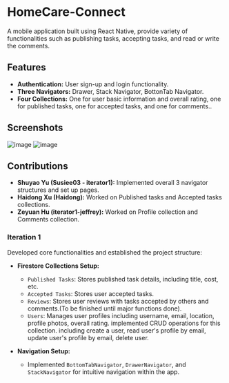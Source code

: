 # HomeCare-Connect
A mobile application built using React Native, provide variety of functionalities such as publishing tasks, accepting tasks, and read or write the comments.

## Features

- **Authentication:** User sign-up and login functionality.
- **Three Navigators:** Drawer, Stack Navigator, BottonTab Navigator.
- **Four Collections:** One for user basic information and overall rating, one for published tasks, one for accepted tasks, and one for comments..


## Screenshots

![image](https://github.com/Susiee03/HomeCare-Connect/assets/120871272/9d7a15f9-d73d-4ac0-9a88-2f1b4090d763)
![image](https://github.com/Susiee03/HomeCare-Connect/assets/120871272/d4f160c6-60ee-4e34-9742-8f8a18afa8b4)



## Contributions

- **Shuyao Yu (Susiee03 - iterator1):** Implemented overall 3 navigator structures and set up pages.
- **Haidong Xu (Haidong):** Worked on Published tasks and Accepted tasks collections.
- **Zeyuan Hu (iterator1-jeffrey):** Worked on Profile collection and Comments collection.

### Iteration 1

Developed core functionalities and established the project structure:

- **Firestore Collections Setup:**

  - `Published Tasks`: Stores published task details, including title, cost, etc.
  - `Accepted Tasks`: Stores user accepted tasks.
  - `Reviews`: Stores user reviews with tasks accepted by others and comments.(To be finished until major functions done).
  - `Users`: Manages user profiles including username, email, location, profile photos, overall rating. implemented CRUD operations for this collection. including create a user, read user's profile by email, update user's profile by email, delete user.

- **Navigation Setup:**
  - Implemented `BottomTabNavigator`, `DrawerNavigator`, and `StackNavigator` for intuitive navigation within the app.
